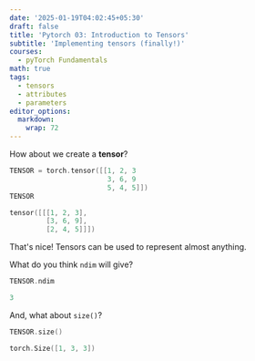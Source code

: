 ```yaml
---
date: '2025-01-19T04:02:45+05:30'
draft: false
title: 'Pytorch 03: Introduction to Tensors'
subtitle: 'Implementing tensors (finally!)'
courses:
  - pyTorch Fundamentals
math: true
tags:
  - tensors
  - attributes
  - parameters
editor_options: 
  markdown: 
    wrap: 72
---
```


How about we create a **tensor**?

```c
TENSOR = torch.tensor([[1, 2, 3
                        3, 6, 9
                        5, 4, 5]])
TENSOR
```

```c
tensor([[[1, 2, 3],
         [3, 6, 9],
         [2, 4, 5]]])
```

That's nice! Tensors can be used to represent almost anything.

What do you think `ndim` will give?

```c
TENSOR.ndim
```

```c
3
```
And, what about `size()`?
```c
TENSOR.size()
```
```c
torch.Size([1, 3, 3])
```